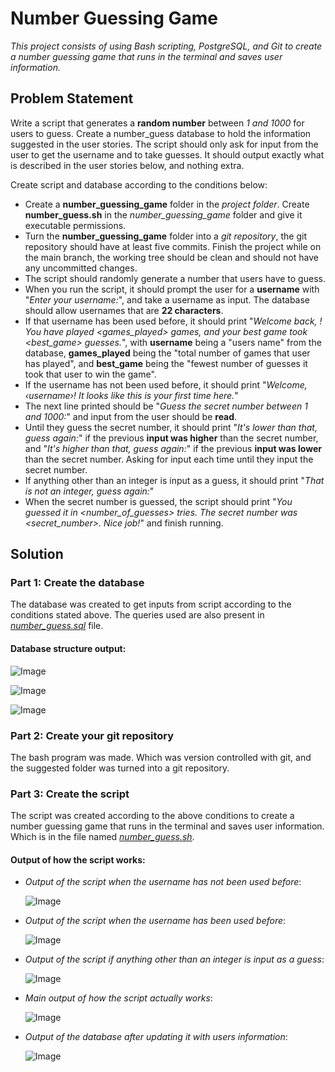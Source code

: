 # Number Guessing Game

*This project consists of using Bash scripting, PostgreSQL, and Git to create a number guessing game that runs in the terminal and saves user information.*

## Problem Statement

   Write a script that generates a **random number** between *1 and 1000* for users to guess. Create a number_guess database to hold the information suggested in the user stories. The script should only ask for input from the user to get the username and to take guesses. It should output exactly what is described in the user stories below, and nothing extra.  

Create script and database according to the conditions below:

-  Create a **number_guessing_game** folder in the *project folder*. Create **number_guess.sh** in the *number_guessing_game* folder and give it executable permissions. 
- Turn the **number_guessing_game** folder into a *git repository*, the git repository should have at least five commits. Finish the project while on the main branch, the working tree should be clean and should not have any uncommitted changes.
- The script should randomly generate a number that users have to guess.
- When you run the script, it should prompt the user for a **username** with "*Enter your username:*", and take a username as input. The database should allow usernames that are **22 characters**.
-  If that username has been used before, it should print "*Welcome back, <username>! You have played <games_played> games, and your best game took <best_game> guesses.*", with **username** being a "users name" from the database, **games_played** being the "total number of games that user has played", and **best_game** being the "fewest number of guesses it took that user to win the game".
- If the username has not been used before, it should print "*Welcome, ‹username›! It looks like this is your first time here.*"
- The next line printed should be "*Guess the secret number between 1 and 1000:*" and input from the user should be **read**.
- Until they guess the secret number, it should print "*It's lower than that, guess again:*" if the previous **input was higher** than the secret number, and "*It's higher than that, guess again:*" if the previous **input was lower** than the secret number. Asking for input each time until they input the secret number.
- If anything other than an integer is input as a guess, it should print "*That is not an integer, guess again:*"
- When the secret number is guessed, the script should print "*You guessed it in <number_of_guesses> tries. The secret number was <secret_number>. Nice job!*" and finish running. 


## Solution

### Part 1: Create the database 

   The database was created to get inputs from script according to the conditions stated above. The queries used are also present in [*number_guess.sql*](https://github.com/nikitanpatil1/Number-Guessing-Game/blob/main/number_guess.sql) file.
  
  #### Database structure output:
  ![Image](https://github.com/user-attachments/assets/cc7f4f16-2a46-4ace-897e-bf23ae985f4b)
  
  ![Image](https://github.com/user-attachments/assets/cc442835-830e-4e50-9666-8d968ec75bb2)

  ![Image](https://github.com/user-attachments/assets/559e609a-030f-4697-9ea9-516193f94667)
  
### Part 2: Create your git repository 

  The bash program was made. Which was version controlled with git, and the suggested folder was turned into a git repository. 
  
  
### Part 3: Create the script
    
   The script was created according to the above conditions to create a number guessing game that runs in the terminal and saves user information. Which is in the file named [*number_guess.sh*](https://github.com/nikitanpatil1/Number-Guessing-Game/blob/main/number_guess.sh).


  #### Output of how the script works:
  
    
  - *Output of the script when the username has not been used before*:
	 
	 ![Image](https://github.com/user-attachments/assets/c18d489b-3dfe-4fa1-b143-27d09660576f)

  
  - *Output of the script when the username has been used before*:
	 
	![Image](https://github.com/user-attachments/assets/a814e0ef-963b-4aa6-96b1-52567a6842f3)
    
  - *Output of the script  if anything other than an integer is input as a guess*:
  
    ![Image](https://github.com/user-attachments/assets/536c8149-61e3-4d3b-b11b-d65a04ff5055)

  - *Main output of how the script actually works*:
  
     ![Image](https://github.com/user-attachments/assets/3d8d9367-7067-4720-8467-ebe3b0c4002a)
    
  - *Output of the database after updating it with users information*:
    
    ![Image](https://github.com/user-attachments/assets/e60049f8-e556-457b-881c-7d5583ac11c4)




<!-- This passage describes a project where you create a number guessing game using **Bash scripting**, **PostgreSQL**, and **Git**. The game generates a random number between 1 and 1000 for users to guess, and stores user information in a PostgreSQL database. The script asks for a username, checks if the user has played before, and then prompts them to guess the secret number. If the guess is incorrect, it gives hints whether the guess is too high or too low. The game tracks the number of guesses and updates the user's statistics in the database, including the fewest guesses needed to win. The project involves setting up the database, writing the script, using Git for version control, and making sure to commit changes regularly. 


This project involves creating a number guessing game using Bash scripting and PostgreSQL. The script generates a random number, tracks user stats (games played and best game), and provides hints during gameplay. It validates input, records game results in a database, and displays a personalized welcome message based on whether the user is new or returning. The project also requires using Git for version control. -->













